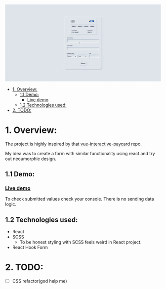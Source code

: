 <p align="center"><img src="./demo/formDemo.gif"/>
</p>

- [1. Overview:](#1-overview)
  - [1.1 Demo:](#11-demo)
    - [Live demo](#live-demo)
  - [1.2 Technologies used:](#12-technologies-used)
- [2. TODO:](#2-todo)

# 1. Overview:

The project is highly inspired by that [vue-interactive-paycard](https://github.com/muhammederdem/vue-interactive-paycard) repo.

My idea was to create a form with similar functionality using react and try out neoumorphic design.

## 1.1 Demo:

### [Live demo](https://interactive-react-hook-form.surge.sh)

To check submitted values check your console. There is no sending data logic.

## 1.2 Technologies used:

- React
- SCSS
  - To be honest styling with SCSS feels weird in React project.
- React Hook Form

# 2. TODO:

- [ ] CSS refactor(god help me)
